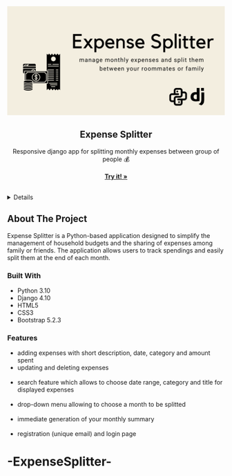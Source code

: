 ![](https://github.com/wkostusiak/ExpenseSplitter/blob/master/banner.png)

<h2 align="center">Expense Splitter</h2>

  <p align="center">
    Responsive django app for splitting monthly expenses between group of people 💰 
    <br>
    <br>
    <a href="https://expensesplitter.eu.pythonanywhere.com/"><strong>Try it! »</strong></a>
    <br/>
    <br/>
  </p>
</div>



<!-- TABLE OF CONTENTS -->
<details>
  <ol>
    <li>
      <a href="#about-the-project">About The Project</a>

      <ul>
        <li><a href="#built-with">Built With</a></li>
      </ul>

    </li>
    <li>
      <li><a href="#features">Features</a></li>
    </li>
    <li><a href="#contact">Contact</a></li>
  </ol>
</details>



<!-- ABOUT THE PROJECT -->
## About The Project

Expense Splitter is a Python-based application designed to simplify the management of household budgets and the sharing of expenses among family or friends. The application allows users to track spendings and easily split them at the end of each month.


### Built With

* Python 3.10 
* Django 4.10
* HTML5
* CSS3
* Bootstrap 5.2.3



### Features

* adding expenses with short description, date, category and amount spent
* updating and deleting expenses <br><br>
* search feature which allows to choose date range, category and title for displayed expenses <br><br>
* drop-down menu allowing to choose a month to be splitted <br><br>
* immediate generation of your monthly summary <br><br>
* registration (unique email) and login page 



# -ExpenseSplitter-
